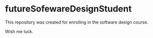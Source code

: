 # futureSofewareDesignStudent
This repository was created for enrolling in the software design course.

Wish me luck.
